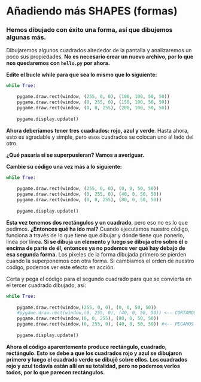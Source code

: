 
# Añadiendo más SHAPES (formas)
### Hemos dibujado con éxito una forma, así que dibujemos algunas más. 

Dibujaremos algunos cuadrados alrededor de la pantalla y analizaremos un poco sus propiedades. **No es necesario crear un nuevo archivo, por lo que nos quedaremos con `hello.py` por ahora.**

**Edite el bucle while para que sea lo mismo que lo siguiente:**
```python
while True:

    pygame.draw.rect(window, (255, 0, 0), (100, 100, 50, 50))
    pygame.draw.rect(window, (0, 255, 0), (150, 100, 50, 50))
    pygame.draw.rect(window, (0, 0, 255), (200, 100, 50, 50))
    
    pygame.display.update()
```
**Ahora deberíamos tener tres cuadrados: rojo, azul y verde**. Hasta ahora, esto es agradable y simple, pero esos cuadrados se colocan uno al lado del otro. 

**¿Qué pasaría si se superpusieran? Vamos a averiguar.** 

**Cambie su código una vez más a lo siguiente:**
```python
while True:
    
    pygame.draw.rect(window, (255, 0, 0), (0, 0, 50, 50))
    pygame.draw.rect(window, (0, 255, 0), (40, 0, 50, 50))
    pygame.draw.rect(window, (0, 0, 255), (80, 0, 50, 50))
    
    pygame.display.update()
```
**Esta vez tenemos dos rectángulos y un cuadrado**, pero eso no es lo que pedimos. **¿Entonces qué ha ido mal?** Cuando ejecutamos nuestro código, funciona a través de lo que tiene que dibujar y dónde tiene que ponerlo, línea por línea. **Si se dibuja un elemento y luego se dibuja otro sobre él o encima de parte de él, entonces ya no podemos ver qué hay debajo de esa segunda forma.** Los píxeles de la forma dibujada primero se pierden cuando la superponemos con otra forma. Si cambiamos el orden de nuestro código, podemos ver este efecto en acción. 

Corta y pega el código para el segundo cuadrado para que se convierta en el tercer cuadrado dibujado, así:
```python
while True:
    
    pygame.draw.rect(window,(255, 0, 0), (0, 0, 50, 50))
    #pygame.draw.rect(window,(0, 255, 0), (40, 0, 50, 50)) <-- CORTAMOS DE AQUI
    pygame.draw.rect(window,(0, 0, 255), (80, 0, 50, 50))
    pygame.draw.rect(window,(0, 255, 0), (40, 0, 50, 50)) #<-- PEGAMOS AQUI
       
    pygame.display.update()
```
**Ahora el código aparentemente produce rectángulo, cuadrado, rectángulo. Esto se debe a que los cuadrados rojo y azul se dibujaron primero y luego el cuadrado verde se dibujó sobre ellos. Los cuadrados rojo y azul todavía están allí en su totalidad, pero no podemos verlos todos, por lo que parecen rectángulos.**

<!--stackedit_data:
eyJoaXN0b3J5IjpbMjA3MDA2OTA5NiwzNDkxNjM5NjIsLTk5MD
I3MTA3MiwtMTU5MDUyNzI2N119
-->